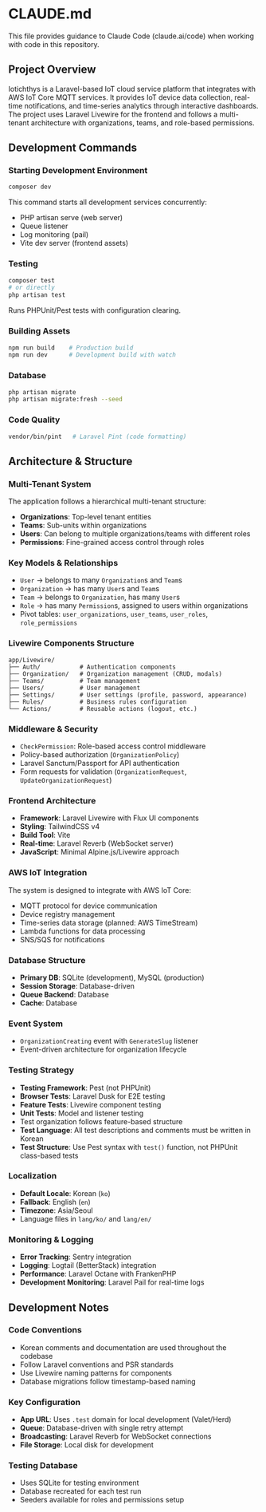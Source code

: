 # CLAUDE.md

This file provides guidance to Claude Code (claude.ai/code) when working with code in this repository.

## Project Overview

Iotichthys is a Laravel-based IoT cloud service platform that integrates with AWS IoT Core MQTT services. It provides IoT device data collection, real-time notifications, and time-series analytics through interactive dashboards. The project uses Laravel Livewire for the frontend and follows a multi-tenant architecture with organizations, teams, and role-based permissions.

## Development Commands

### Starting Development Environment
```bash
composer dev
```
This command starts all development services concurrently:
- PHP artisan serve (web server)
- Queue listener
- Log monitoring (pail)
- Vite dev server (frontend assets)

### Testing
```bash
composer test
# or directly
php artisan test
```
Runs PHPUnit/Pest tests with configuration clearing.

### Building Assets
```bash
npm run build    # Production build
npm run dev      # Development build with watch
```

### Database
```bash
php artisan migrate
php artisan migrate:fresh --seed
```

### Code Quality
```bash
vendor/bin/pint   # Laravel Pint (code formatting)
```

## Architecture & Structure

### Multi-Tenant System
The application follows a hierarchical multi-tenant structure:
- **Organizations**: Top-level tenant entities
- **Teams**: Sub-units within organizations  
- **Users**: Can belong to multiple organizations/teams with different roles
- **Permissions**: Fine-grained access control through roles

### Key Models & Relationships
- `User` → belongs to many `Organization`s and `Team`s
- `Organization` → has many `User`s and `Team`s
- `Team` → belongs to `Organization`, has many `User`s
- `Role` → has many `Permission`s, assigned to users within organizations
- Pivot tables: `user_organizations`, `user_teams`, `user_roles`, `role_permissions`

### Livewire Components Structure
```
app/Livewire/
├── Auth/           # Authentication components
├── Organization/   # Organization management (CRUD, modals)
├── Teams/          # Team management
├── Users/          # User management
├── Settings/       # User settings (profile, password, appearance)
├── Rules/          # Business rules configuration
└── Actions/        # Reusable actions (logout, etc.)
```

### Middleware & Security
- `CheckPermission`: Role-based access control middleware
- Policy-based authorization (`OrganizationPolicy`)
- Laravel Sanctum/Passport for API authentication
- Form requests for validation (`OrganizationRequest`, `UpdateOrganizationRequest`)

### Frontend Architecture
- **Framework**: Laravel Livewire with Flux UI components
- **Styling**: TailwindCSS v4
- **Build Tool**: Vite
- **Real-time**: Laravel Reverb (WebSocket server)
- **JavaScript**: Minimal Alpine.js/Livewire approach

### AWS IoT Integration
The system is designed to integrate with AWS IoT Core:
- MQTT protocol for device communication
- Device registry management
- Time-series data storage (planned: AWS TimeStream)
- Lambda functions for data processing
- SNS/SQS for notifications

### Database Structure
- **Primary DB**: SQLite (development), MySQL (production)
- **Session Storage**: Database-driven
- **Queue Backend**: Database
- **Cache**: Database

### Event System
- `OrganizationCreating` event with `GenerateSlug` listener
- Event-driven architecture for organization lifecycle

### Testing Strategy
- **Testing Framework**: Pest (not PHPUnit)
- **Browser Tests**: Laravel Dusk for E2E testing
- **Feature Tests**: Livewire component testing
- **Unit Tests**: Model and listener testing
- Test organization follows feature-based structure
- **Test Language**: All test descriptions and comments must be written in Korean
- **Test Structure**: Use Pest syntax with `test()` function, not PHPUnit class-based tests

### Localization
- **Default Locale**: Korean (`ko`)
- **Fallback**: English (`en`)
- **Timezone**: Asia/Seoul
- Language files in `lang/ko/` and `lang/en/`

### Monitoring & Logging
- **Error Tracking**: Sentry integration
- **Logging**: Logtail (BetterStack) integration
- **Performance**: Laravel Octane with FrankenPHP
- **Development Monitoring**: Laravel Pail for real-time logs

## Development Notes

### Code Conventions
- Korean comments and documentation are used throughout the codebase
- Follow Laravel conventions and PSR standards
- Use Livewire naming patterns for components
- Database migrations follow timestamp-based naming

### Key Configuration
- **App URL**: Uses `.test` domain for local development (Valet/Herd)
- **Queue**: Database-driven with single retry attempt
- **Broadcasting**: Laravel Reverb for WebSocket connections
- **File Storage**: Local disk for development

### Testing Database
- Uses SQLite for testing environment
- Database recreated for each test run
- Seeders available for roles and permissions setup